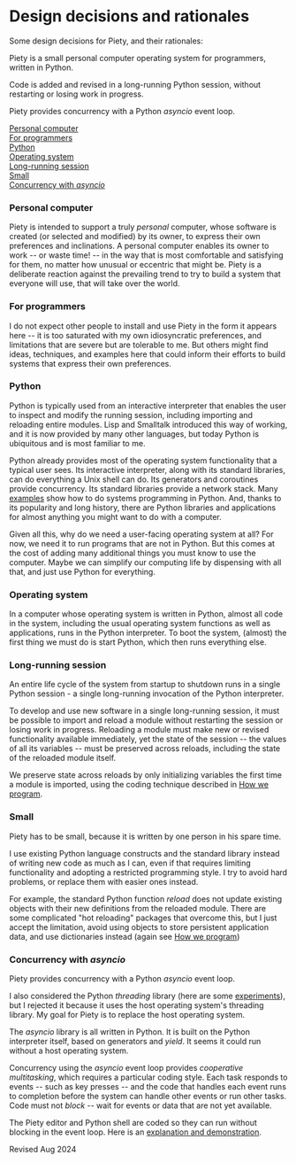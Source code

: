 
Design decisions and rationales
===============================

Some design decisions for Piety, and their rationales:

Piety is a small personal computer operating system for programmers, written
in Python.

Code is added and revised in a long-running Python session,  without
restarting or losing work in progress.

Piety provides concurrency with a Python *asyncio* event loop.

[Personal computer](#Personal-computer)  
[For programmers](#For-programmers)  
[Python](#Python)  
[Operating system](#Operating-system)  
[Long-running session](#Long-running-session)  
[Small](#Small)  
[Concurrency with *asyncio*](#Concurrency-with-asyncio)  
 
### Personal computer ###

Piety is intended to support a truly *personal* computer, whose software
is created (or selected and modified) by its owner, to express their own
preferences and inclinations.  A personal computer enables its owner to work
-- or waste time! -- in the way that is most comfortable and satisfying for
them, no matter how unusual or eccentric that might be.   Piety is a deliberate
reaction against the prevailing trend to try to build a system that everyone
will use, that will take over the world.


### For programmers ###

I do not expect other people to install and use Piety in the form it appears
here -- it is too saturated with my own idiosyncratic preferences, and
limitations that are severe but are tolerable to me.  But others might find
ideas, techniques, and examples here that could inform their efforts to
build systems that express their own preferences.

 
### Python ###

Python is typically used from an interactive interpreter that enables the
user to inspect and modify the running session, including importing and
reloading entire modules.  Lisp and Smalltalk introduced this way of
working, and it is now provided by many other languages, but today Python is
ubiquitous and is most familiar to me.

Python already provides most of the operating system functionality that a
typical user sees.   Its interactive interpreter, along with its standard
libraries, can do everything a Unix shell can do.   Its generators and
coroutines provide concurrency.   Its standard libraries provide a network stack.
Many [examples](utilities.md) show how to do systems programming in Python.
And, thanks to its popularity and long history, there are Python libraries
and applications for almost anything you might want to do with a computer. 

Given all this, why do we need a user-facing operating system at all?
For now, we need it to run programs that are not in Python.  But this comes at 
the cost of adding many additional things you must know to use the computer.
Maybe we can simplify our computing life by dispensing with all that, and
just use Python for everything.

 
### Operating system ###

In a computer whose operating system is written in Python, almost all code
in the system, including the usual operating system functions as well as
applications, runs in the Python interpreter.  To boot the system, (almost)
the first thing we must do is start Python, which then runs everything else.


### Long-running session ###

An entire life cycle of the system from startup to shutdown runs in a single
Python session - a single long-running invocation of the Python interpreter.

To develop and use new software in a single long-running session, it must be
possible to import and reload a module without restarting the session or
losing work in progress.   Reloading a module must make new or revised
functionality available immediately, yet the state of the session -- the
values of all its variables -- must be preserved across reloads, including
the state of the reloaded module itself.

We preserve state across reloads by only initializing variables the first time
a module is imported, using the coding technique described in
[How we program](../editors/HOW.md#Reloading-modules).

 
### Small ###

Piety has to be small, because it is written by one person in his spare time.

I use existing Python language constructs and the standard library  instead
of writing new code as much as I can, even if that requires limiting
functionality and adopting a restricted programming style. I try to avoid
hard problems, or replace them with easier ones instead.

For example, the standard Python function *reload* does not update  existing
objects with their new definitions from the reloaded module.   There are
some complicated "hot reloading" packages that overcome this, but I just
accept the limitation, avoid using objects to store persistent application
data, and use dictionaries instead (again see
[How we program](../editors/HOW.md#Modules-and-dictionaries-instead-of-classes-and-objects))


### Concurrency with *asyncio* ###

Piety provides concurrency with a Python *asyncio* event loop.

I also considered the Python *threading* library (here are  some
[experiments](../threads)), but I rejected it because it uses
the host operating system's threading library.  My goal for Piety is to
replace the host operating system.
 
The *asyncio* library is all written in Python.  It is built on the Python
interpreter itself, based on generators and *yield*.  It seems it could run
without a host operating system.

Concurrency using the *asyncio* event loop provides *cooperative multitasking*,
which requires a particular coding style.   Each task responds to events -- 
such as key presses -- and the code that handles each event runs to completion
before the system can handle other events or run other tasks.
Code must not *block* -- wait for events or data that are not yet available.

The Piety editor and Python shell are coded so they can run without blocking
in the event loop. Here is an
[explanation and demonstration](../piety/pmacs_blocking.md).


Revised Aug 2024

